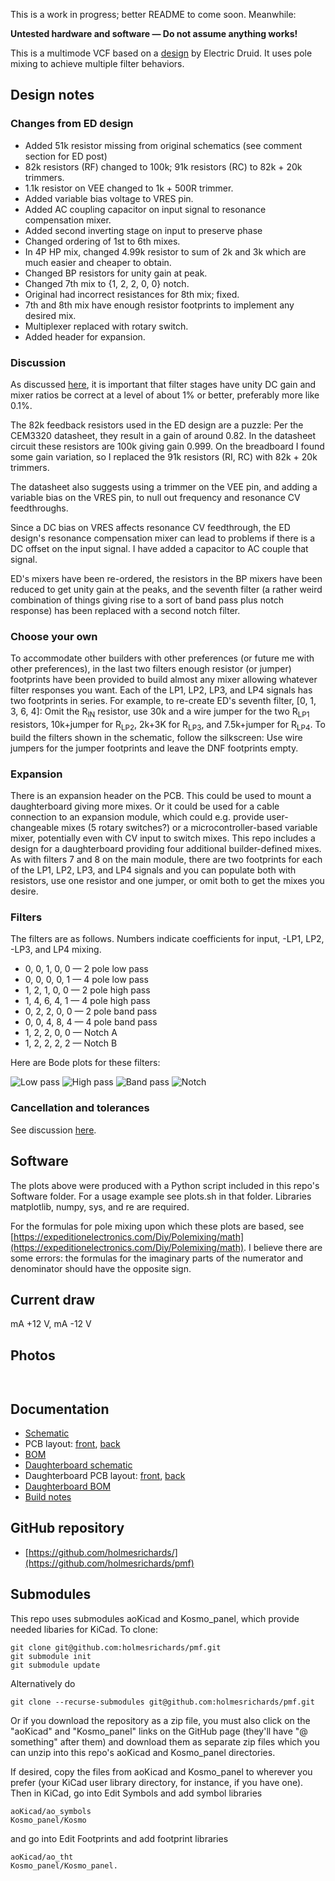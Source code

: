This is a work in progress; better README to come soon. Meanwhile:

**Untested hardware and software — Do not assume anything works!**

This is a multimode VCF based on a [design](https://electricdruid.net/multimode-filters-part-2-pole-mixing-filters) by Electric Druid. It uses pole mixing to achieve multiple filter behaviors.

## Design notes

### Changes from ED design

* Added 51k resistor missing from original schematics (see comment section for ED post)
* 82k resistors (RF) changed to 100k; 91k resistors (RC) to 82k + 20k trimmers.
* 1.1k resistor on VEE changed to 1k + 500R trimmer.
* Added variable bias voltage to VRES pin.
* Added AC coupling capacitor on input signal to resonance compensation mixer.
* Added second inverting stage on input to preserve phase
* Changed ordering of 1st to 6th mixes.
* In 4P HP mix, changed 4.99k resistor to sum of 2k and 3k which are much easier and cheaper to obtain.
* Changed BP resistors for unity gain at peak.
* Changed 7th mix to {1, 2, 2, 0, 0} notch.
* Original had incorrect resistances for 8th mix; fixed.
* 7th and 8th mix have enough resistor footprints to implement any desired mix.
* Multiplexer replaced with rotary switch.
* Added header for expansion.

### Discussion

As discussed [here](Docs/tolerances.md), it is important that filter stages have unity DC gain and mixer ratios be correct at a level of about 1% or better, preferably more like 0.1%.

The 82k feedback resistors used in the ED design are a puzzle: Per the CEM3320 datasheet, they result in a gain of around 0.82. In the datasheet circuit these resistors are 100k giving gain 0.999. On the breadboard I found some gain variation, so I replaced the 91k resistors (RI, RC) with 82k + 20k trimmers.

The datasheet also suggests using a trimmer on the VEE pin, and adding a variable bias on the VRES pin, to null out frequency and resonance CV feedthroughs.

Since a DC bias on VRES affects resonance CV feedthrough, the ED design's resonance compensation mixer can lead to problems if there is a DC offset on the input signal. I have added a capacitor to AC couple that signal.

ED's mixers have been re-ordered, the resistors in the BP mixers have been reduced to get unity gain at the peaks, and the seventh filter (a rather weird combination of things giving rise to a sort of band pass plus notch response) has been replaced with a second notch filter.

### Choose your own

To accommodate other builders with other preferences (or future me with other preferences), in the last two filters enough resistor (or jumper) footprints have been provided to build almost any mixer allowing whatever filter responses you want. Each of the LP1, LP2, LP3, and LP4 signals has two footprints in series. For example, to re-create ED's seventh filter, [0, 1, 3, 6, 4]: Omit the R<sub>IN</sub> resistor, use 30k and a wire jumper for the two R<sub>LP1</sub> resistors, 10k+jumper for R<sub>LP2</sub>, 2k+3K for R<sub>LP3</sub>, and 7.5k+jumper for R<sub>LP4</sub>. To build the filters shown in the schematic, follow the silkscreen: Use wire jumpers for the jumper footprints and leave the DNF footprints empty.

### Expansion

There is an expansion header on the PCB. This could be used to mount a daughterboard giving more mixes. Or it could be used for a cable connection to an expansion module, which could e.g. provide user-changeable mixes (5 rotary switches?) or a microcontroller-based variable mixer, potentially even with CV input to switch mixes. This repo includes a design for a daughterboard providing four additional builder-defined mixes. As with filters 7 and 8 on the main module, there are two footprints for each of the LP1, LP2, LP3, and LP4 signals and you can populate both with resistors, use one resistor and one jumper, or omit both to get the mixes you desire.

### Filters

The filters are as follows. Numbers indicate coefficients for input, -LP1, LP2, -LP3, and LP4 mixing.

* 0, 0, 1, 0, 0 — 2 pole low pass
* 0, 0, 0, 0, 1 — 4 pole low pass
* 1, 2, 1, 0, 0 — 2 pole high pass
* 1, 4, 6, 4, 1 — 4 pole high pass
* 0, 2, 2, 0, 0 — 2 pole band pass
* 0, 0, 4, 8, 4 — 4 pole band pass
* 1, 2, 2, 0, 0 — Notch A
* 1, 2, 2, 2, 2 — Notch B

Here are Bode plots for these filters:

![Low pass](Images/Figure_1.png)
![High pass](Images/Figure_2.png)
![Band pass](Images/Figure_3.png)
![Notch](Images/Figure_4.png)

### Cancellation and tolerances

See discussion [here](Docs/tolerances.md).

## Software

The plots above were produced with a Python script included in this repo's Software folder. For a usage example see plots.sh in that folder. Libraries matplotlib, numpy, sys, and re are required. 

For the formulas for pole mixing upon which these plots are based, see [https://expeditionelectronics.com/Diy/Polemixing/math](https://expeditionelectronics.com/Diy/Polemixing/math). I believe there are some errors: the formulas for the imaginary parts of the numerator and denominator should have the opposite sign.

## Current draw
 mA +12 V,  mA -12 V


## Photos

![]()

![]()

## Documentation

* [Schematic](Docs/pmf.pdf)
* PCB layout: [front](Docs/pmf_layout_front.pdf), [back](Docs/pmf_layout_back.pdf)
* [BOM](Docs/pmf_bom.md)
* [Daughterboard schematic](Docs/pmf_daughter.pdf)
* Daughterboard PCB layout: [front](Docs/pmf_daughter_layout_front.pdf), [back](Docs/pmf_daughter_layout_back.pdf)
* [Daughterboard BOM](Docs/pmf_daughter_bom.md)
* [Build notes](Docs/build.md)

## GitHub repository

* [https://github.com/holmesrichards/](https://github.com/holmesrichards/pmf)

## Submodules

This repo uses submodules aoKicad and Kosmo_panel, which provide needed libaries for KiCad. To clone:

```
git clone git@github.com:holmesrichards/pmf.git
git submodule init
git submodule update
```


Alternatively do

```
git clone --recurse-submodules git@github.com:holmesrichards/pmf.git
```

Or if you download the repository as a zip file, you must also click on the "aoKicad" and "Kosmo\_panel" links on the GitHub page (they'll have "@ something" after them) and download them as separate zip files which you can unzip into this repo's aoKicad and Kosmo\_panel directories.

If desired, copy the files from aoKicad and Kosmo\_panel to wherever you prefer (your KiCad user library directory, for instance, if you have one). Then in KiCad, go into Edit Symbols and add symbol libraries

```
aoKicad/ao_symbols
Kosmo_panel/Kosmo
```
and go into Edit Footprints and add footprint libraries
```
aoKicad/ao_tht
Kosmo_panel/Kosmo_panel.
```
